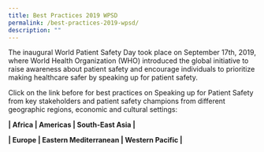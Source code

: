 ```yaml
---
title: Best Practices 2019 WPSD
permalink: /best-practices-2019-wpsd/
description: ""
---
```

The inaugural World Patient Safety Day took place on September 17th, 2019, where World Health Organization (WHO) introduced the global initiative to raise awareness about patient safety and encourage individuals to prioritize making healthcare safer by speaking up for patient safety.

Click on the link before for best practices on Speaking up for Patient Safety from key stakeholders and patient safety champions from    different geographic regions, economic and cultural settings:


**| Africa | Americas | South-East Asia |**
  
**| Europe | Eastern Mediterranean | Western Pacific |**
